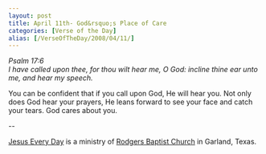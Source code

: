 ```yaml
---
layout: post
title: April 11th- God&rsquo;s Place of Care
categories: [Verse of the Day]
alias: [/VerseOfTheDay/2008/04/11/]
---
```


_Psalm 17:6  
I have called upon thee, for thou wilt hear me, O God: incline thine
ear unto me, and hear my speech._

You can be confident that if you call upon God, He will hear you.
Not only does God hear your prayers, He leans forward to see your
face and catch your tears. God cares about you.

 --

<a href=http://jesuseveryday.net>Jesus Every Day</a> is a ministry of <a href=http://rodgersbaptist.net>Rodgers Baptist Church</a> in Garland, Texas.
